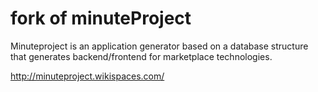 fork of minuteProject
=====================

Minuteproject is an application generator based on a database structure that generates backend/frontend for marketplace technologies.

http://minuteproject.wikispaces.com/